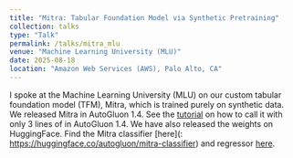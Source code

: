 ```yaml
---
title: "Mitra: Tabular Foundation Model via Synthetic Pretraining"
collection: talks
type: "Talk"
permalink: /talks/mitra_mlu
venue: "Machine Learning University (MLU)"
date: 2025-08-18
location: "Amazon Web Services (AWS), Palo Alto, CA"
---
```


I spoke at the Machine Learning University (MLU) on our custom tabular foundation model (TFM), Mitra, which is trained purely on synthetic data.
We released Mitra in AutoGluon 1.4. See the [tutorial](https://auto.gluon.ai/stable/tutorials/tabular/tabular-foundational-models.html) on how to call it with only 3 lines of in AutoGluon 1.4.
We have also released the weights on HuggingFace. Find the Mitra classifier [here](: https://huggingface.co/autogluon/mitra-classifier) and regressor [here](https://huggingface.co/autogluon/mitra-regressor).
